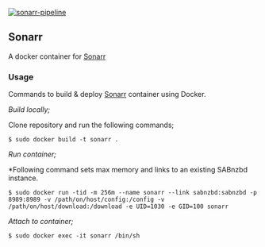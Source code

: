 [![sonarr-pipeline](https://github.com/norrkin/sonarr3-docker/actions/workflows/docker-image.yml/badge.svg)](https://github.com/norrkin/sonarr3-docker/actions/workflows/docker-image.yml)

## Sonarr

A docker container for [Sonarr](https://github.com/Sonarr/Sonarr)

### Usage

Commands to build & deploy [Sonarr](https://sonarr.tv) container using Docker.

*Build locally;*

Clone repository and run the following commands;

    $ sudo docker build -t sonarr .

*Run container;*

\*Following command sets max memory and links to an existing SABnzbd instance.

    $ sudo docker run -tid -m 256m --name sonarr --link sabnzbd:sabnzbd -p 8989:8989 -v /path/on/host/config:/config -v /path/on/host/download:/download -e UID=1030 -e GID=100 sonarr

*Attach to container;*

    $ sudo docker exec -it sonarr /bin/sh